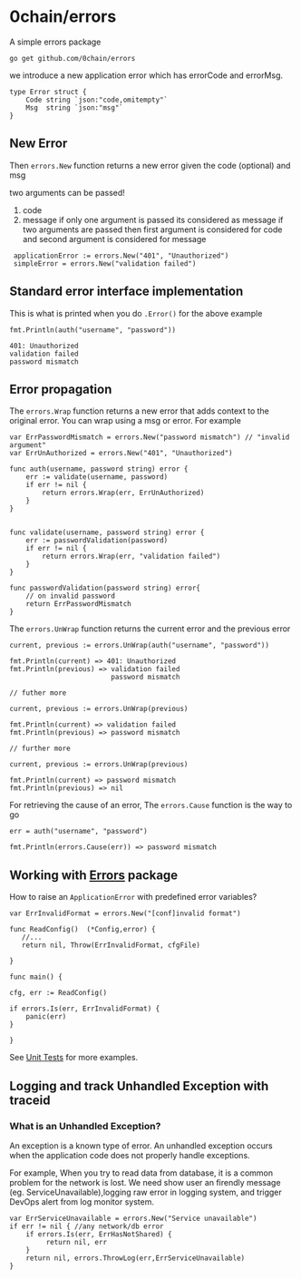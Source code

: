 # 0chain/errors

A simple errors package

```
go get github.com/0chain/errors
```

we introduce a new application error which has errorCode and errorMsg. 

```
type Error struct {
	Code string `json:"code,omitempty"`
	Msg  string `json:"msg"`
}
```

## New Error

Then `errors.New` function returns a new error given the code (optional) and msg

two arguments can be passed!
1. code
2. message
if only one argument is passed its considered as message
if two arguments are passed then
	first argument is considered for code and
	second argument is considered for message

```
 applicationError := errors.New("401", "Unauthorized")
 simpleError = errors.New("validation failed")
```


## Standard error interface implementation

This is what is printed when you do `.Error()` for the above example

```
fmt.Println(auth("username", "password"))

401: Unauthorized
validation failed
password mismatch
```

## Error propagation

The `errors.Wrap` function returns a new error that adds context to the original error. You can wrap using a msg or error. For example
```
var ErrPasswordMismatch = errors.New("password mismatch") // "invalid argument"
var ErrUnAuthorized = errors.New("401", "Unauthorized")

func auth(username, password string) error {
    err := validate(username, password)
    if err != nil {
        return errors.Wrap(err, ErrUnAuthorized)
    }
}


func validate(username, password string) error {
    err := passwordValidation(password)
    if err != nil {
        return errors.Wrap(err, "validation failed")
    }
}

func passwordValidation(password string) error{
    // on invalid password
    return ErrPasswordMismatch
}

```

The `errors.UnWrap` function returns the current error and the previous error

```
current, previous := errors.UnWrap(auth("username", "password"))

fmt.Println(current) => 401: Unauthorized
fmt.Println(previous) => validation failed
                         password mismatch

// futher more

current, previous := errors.UnWrap(previous)

fmt.Println(current) => validation failed
fmt.Println(previous) => password mismatch

// further more

current, previous := errors.UnWrap(previous)

fmt.Println(current) => password mismatch
fmt.Println(previous) => nil
```

For retrieving the cause of an error, The `errors.Cause` function is the way to go

```
err = auth("username", "password")

fmt.Println(errors.Cause(err)) => password mismatch
```

## Working with [Errors](https://blog.golang.org/go1.13-errors) package

How to raise an `ApplicationError` with predefined error variables?

```
var ErrInvalidFormat = errors.New("[conf]invalid format")

func ReadConfig()  (*Config,error) {
   //...
   return nil, Throw(ErrInvalidFormat, cfgFile)

}

func main() {

cfg, err := ReadConfig() 

if errors.Is(err, ErrInvalidFormat) {
    panic(err)
}

}

```

See [Unit Tests](throw_test.go) for more examples.


## Logging and track Unhandled Exception with traceid

### What is an Unhandled Exception?
An exception is a known type of error. An unhandled exception occurs when the application code does not properly handle exceptions. 

For example, When you try to read data from database, it is a common problem for the network is lost. We need show user an firendly message (eg. ServiceUnavailable),logging raw error in logging system, and trigger DevOps alert from log monitor system.


```
var ErrServiceUnavailable = errors.New("Service unavailable")
if err != nil { //any network/db error
    if errors.Is(err, ErrHasNotShared) {
         return nil, err
    }
    return nil, errors.ThrowLog(err,ErrServiceUnavailable)
}
```

